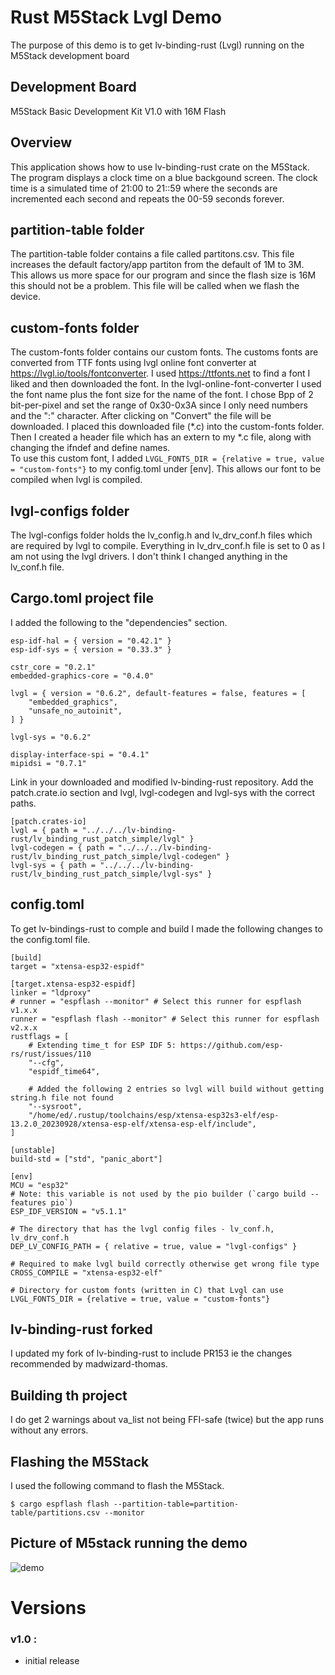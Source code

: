 # Rust M5Stack Lvgl Demo

The purpose of this demo is to get lv-binding-rust (Lvgl) running on the M5Stack development board

## Development Board
M5Stack Basic Development Kit V1.0 with 16M Flash

## Overview
This application shows how to use lv-binding-rust crate on the M5Stack.  The program displays a clock time on a blue backgound screen.
The clock time is a simulated time of 21:00 to 21::59 where the seconds are incremented each second and repeats the 00-59 seconds forever.

## partition-table folder
The partition-table folder contains a file called partitons.csv.  This file increases the default factory/app partiton from the default of 1M to 3M.  
This allows us more space for our program and since the flash size is 16M this should not be a problem.  This file will be called when we flash the device.

## custom-fonts folder
The custom-fonts folder contains our custom fonts.  The customs fonts are converted from TTF fonts using lvgl online font converter at https://lvgl.io/tools/fontconverter.  I used https://ttfonts.net to find a font I liked and then downloaded the font.  In the lvgl-online-font-converter I used the font name plus the font size for the name of the font.  I chose Bpp of 2 bit-per-pixel and set the range of 0x30-0x3A since I only need numbers and the ":" character.  After clicking on "Convert" the file will be downloaded. I placed this downloaded file (*.c) into the custom-fonts folder.  Then I created a header file which has an extern to my *.c file, along with changing the ifndef and define names.  
To use this custom font, I added ```LVGL_FONTS_DIR = {relative = true, value = "custom-fonts"}``` to my config.toml under [env].  This allows our font to be compiled when lvgl is compiled.

## lvgl-configs folder
The lvgl-configs folder holds the lv_config.h and lv_drv_conf.h files which are required by lvgl to compile.  Everything in lv_drv_conf.h file is set to 0 as I am not using the lvgl drivers.  I don't think I changed anything in the lv_conf.h file.

## Cargo.toml project file
I added the following to the "dependencies" section.
```
esp-idf-hal = { version = "0.42.1" }
esp-idf-sys = { version = "0.33.3" }

cstr_core = "0.2.1"
embedded-graphics-core = "0.4.0"

lvgl = { version = "0.6.2", default-features = false, features = [
    "embedded_graphics",
    "unsafe_no_autoinit",
] }

lvgl-sys = "0.6.2"

display-interface-spi = "0.4.1"
mipidsi = "0.7.1"

```
Link in your downloaded and modified lv-binding-rust repository.  Add the patch.crate.io section and lvgl, lvgl-codegen and lvgl-sys with the correct paths.
```
[patch.crates-io]
lvgl = { path = "../../../lv-binding-rust/lv_binding_rust_patch_simple/lvgl" }
lvgl-codegen = { path = "../../../lv-binding-rust/lv_binding_rust_patch_simple/lvgl-codegen" }
lvgl-sys = { path = "../../../lv-binding-rust/lv_binding_rust_patch_simple/lvgl-sys" }
```


## config.toml
To get lv-bindings-rust to comple and build I made the following changes to the config.toml file. 
```
[build]
target = "xtensa-esp32-espidf"

[target.xtensa-esp32-espidf]
linker = "ldproxy"
# runner = "espflash --monitor" # Select this runner for espflash v1.x.x
runner = "espflash flash --monitor" # Select this runner for espflash v2.x.x
rustflags = [
    # Extending time_t for ESP IDF 5: https://github.com/esp-rs/rust/issues/110
    "--cfg",
    "espidf_time64",

    # Added the following 2 entries so lvgl will build without getting string.h file not found
    "--sysroot",
    "/home/ed/.rustup/toolchains/esp/xtensa-esp32s3-elf/esp-13.2.0_20230928/xtensa-esp-elf/xtensa-esp-elf/include",
]

[unstable]
build-std = ["std", "panic_abort"]

[env]
MCU = "esp32"
# Note: this variable is not used by the pio builder (`cargo build --features pio`)
ESP_IDF_VERSION = "v5.1.1"

# The directory that has the lvgl config files - lv_conf.h, lv_drv_conf.h
DEP_LV_CONFIG_PATH = { relative = true, value = "lvgl-configs" }

# Required to make lvgl build correctly otherwise get wrong file type
CROSS_COMPILE = "xtensa-esp32-elf"

# Directory for custom fonts (written in C) that Lvgl can use
LVGL_FONTS_DIR = {relative = true, value = "custom-fonts"}
```

## lv-binding-rust forked
I updated my fork of lv-binding-rust to include PR153 ie the changes recommended by madwizard-thomas.

## Building th project
I do get 2 warnings about va_list not being FFI-safe (twice) but the app runs without any errors.


## Flashing the M5Stack
I used the following command to flash the M5Stack.
```
$ cargo espflash flash --partition-table=partition-table/partitions.csv --monitor
```

## Picture of M5stack running the demo
![demo](photos/demo.jpg)


# Versions
### v1.0 : 
- initial release
